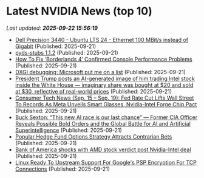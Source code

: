 # Latest NVIDIA News (top 10)
_Last updated: **2025-09-22 15:56:19**_

- [Dell Precision 3440 - Ubuntu LTS 24 - Ethernet 100 MBit/s instead of Gigabit](https://askubuntu.com/questions/1556380/dell-precision-3440-ubuntu-lts-24-ethernet-100-mbit-s-instead-of-gigabit) (Published: 2025-09-21)
- [pyds-stubs 1.1.2](https://pypi.org/project/pyds-stubs/1.1.2/) (Published: 2025-09-21)
- [How To Fix ‘Borderlands 4’ Confirmed Console Performance Problems](https://www.forbes.com/sites/paultassi/2025/09/21/how-to-fix-borderlands-4-confirmed-console-performance-problems/) (Published: 2025-09-21)
- [DXGI debugging: Microsoft put me on a list](https://slugcat.systems/post/25-09-21-dxgi-debugging-microsoft-put-me-on-a-list/) (Published: 2025-09-21)
- [President Trump posts an AI-generated image of him trading Intel stock inside the White House — imaginary share was bought at $20 and sold at $30, reflective of real-world prices](https://www.tomshardware.com/tech-industry/president-trump-posts-an-ai-generated-image-of-him-trading-intel-stock-inside-the-white-house-imaginary-share-was-bought-at-usd20-and-sold-at-usd30-reflective-of-real-world-prices) (Published: 2025-09-21)
- [Consumer Tech News (Sep. 15 – Sep. 19): Fed Rate Cut Lifts Wall Street To Records As Meta Unveils Smart Glasses, Nvidia-Intel Forge Chip Pact](https://biztoc.com/x/7d544f080594e894) (Published: 2025-09-21)
- [Buck Sexton: “This new AI race is our last chance” — Former CIA Officer Reveals Possible Bold Orders and the Global Battle for AI and Artificial Superintelligence](https://www.globenewswire.com/news-release/2025/09/21/3153558/0/en/Buck-Sexton-This-new-AI-race-is-our-last-chance-Former-CIA-Officer-Reveals-Possible-Bold-Orders-and-the-Global-Battle-for-AI-and-Artificial-Superintelligence.html) (Published: 2025-09-21)
- [Popular Hedge Fund Options Strategy Attracts Contrarian Bets](https://finance.yahoo.com/news/popular-hedge-fund-options-strategy-140000142.html) (Published: 2025-09-21)
- [Bank of America shocks with AMD stock verdict post Nvidia-Intel deal](https://biztoc.com/x/c654825adaa4a671) (Published: 2025-09-21)
- [Linux Ready To Upstream Support For Google's PSP Encryption For TCP Connections](https://www.phoronix.com/news/PSP-Encryption-Linux-6.18) (Published: 2025-09-21)

